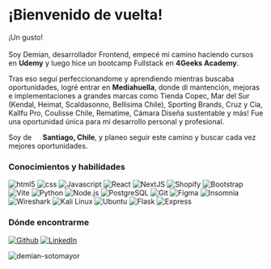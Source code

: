 
<!-- Title -->
<h1>¡Bienvenido de vuelta!</h1>
<!-- Subtitle -->
<p>¡Un gusto!<br><br>
Soy Demian, desarrollador Frontend, empecé mi camino haciendo cursos en <b>Udemy</b> y luego hice un bootcamp Fullstack en <b>4Geeks Academy</b>.  <br>

Tras eso seguí perfeccionandome y aprendiendo mientras buscaba oportunidades, logré entrar en <b>Mediahuella</b>, donde di mantención, mejoras e implementaciones a grandes marcas como Tienda Copec, Mar del Sur (Kendal, Heimat, Scaldasonno, Bellisima Chile), Sporting Brands, Cruz y Cia, Kallfu Pro, Coulisse Chile, Rematime, Cámara Diseña sustentable y más! Fue una oportunidad única para mi desarrollo personal y profesional. <br>

Soy de <img src="https://cdn-icons-png.flaticon.com/512/323/323284.png" width="14"> <b>Santiago, Chile</b>, y planeo seguir este camino y buscar cada vez mejores oportunidades.
</p>

<!-- Skills -->
<h3>Conocimientos y habilidades</h3>
<p>
  <img alt="html5" src="https://img.shields.io/badge/-HTML5-%23b3535e?style=flat-square&logo=html5&logoColor=white&color=d06f49" />
  <img alt="css" src="https://img.shields.io/badge/CSS-%23cda043?style=flat-square&logo=css3&logoColor=white&color=6066C6" />
  <img alt="Javascript" src="https://img.shields.io/badge/Javascript-%23ad5149?style=flat-square&logo=javascript&logoColor=white&color=e3b005" />
  <img alt="React" src="https://img.shields.io/badge/-React-%23ac5d8b?style=flat-square&logo=react&logoColor=white&color=6987D5" />
  <img alt="NextJS" src="https://img.shields.io/badge/-NextJS-%23ac5d8b?style=flat-square&logo=nextjs&logoColor=white&color=6987D5" />
  <img alt="Shopify" src="https://img.shields.io/badge/-Shopify-%2383a8cf?style=flat-square&logo=shopify&logoColor=green&color=f5f5f5" />
  <img alt="Bootstrap" src="https://img.shields.io/badge/-Bootstrap-%2383a8cf?style=flat-square&logo=bootstrap&logoColor=white&color=6f42c1" />
  <img alt="Vite" src="https://img.shields.io/badge/-Vite-%2383a8cf?style=flat-square&logo=vite&logoColor=white&color=5d30ef" />
  <img alt="Python" src="https://img.shields.io/badge/-Python-%237f6aad?style=flat-square&logo=python&logoColor=white&color=0367A6" />

  <img alt="Node.js" src="https://img.shields.io/badge/-Node.js-%2383a8cf?style=flat-square&logo=node.js&logoColor=white&color=3e9e6b" />
  <img alt="PostgreSQL" src="https://img.shields.io/badge/-PostgreSQL-%236a7aad?style=flat-square&logo=postgresql&logoColor=white&color=3366FF" />
  <img alt="Git" src="https://img.shields.io/badge/-Git-%2383a8cf?style=flat-square&logo=git&logoColor=white&color=d06f49" />
  <img alt="Figma" src="https://img.shields.io/badge/-Figma-%2383a8cf?style=flat-square&logo=figma&logoColor=white&color=4a89c9" />
  <img alt="Insomnia" src="https://img.shields.io/badge/-Insomnia-%2383a8cf?style=flat-square&logo=insomnia&logoColor=white&color=4a04bf" />
  <img alt="Wireshark" src="https://img.shields.io/badge/-Wireshark-%2383a8cf?style=flat-square&logo=wireshark&logoColor=white&color=4a89c9" />
  <img alt="Kali Linux" src="https://img.shields.io/badge/-Kali Linux-%2383a8cf?style=flat-square&logo=kaliLinux&logoColor=black&color=4a89c9" />
  <img alt="Ubuntu" src="https://img.shields.io/badge/-Ubuntu-%2383a8cf?style=flat-square&logo=ubuntu&logoColor=orange&color=f5f5f5" />
  <img alt="Flask" src="https://img.shields.io/badge/-Flask-%2383a8cf?style=flat-square&logo=flask&logoColor=black&color=f5f5f5" />
  <img alt="Express" src="https://img.shields.io/badge/-Express-%2383a8cf?style=flat-square&logo=express&logoColor=black&color=f5f5f5" />
</p>

<!-- Social -->
<h3>Dónde encontrarme</h3>
<p>
  <a href="https://github.com/demian-sotomayor" target="_blank"><img alt="Github" src="https://img.shields.io/badge/GitHub-%2312100E.svg?&style=for-the-badge&logo=Github&logoColor=white" /></a> <a href="https://www.linkedin.com/in/demian-sotomayor-urrutia" target="_blank"><img alt="LinkedIn" src="https://img.shields.io/badge/linkedin-%230077B5.svg?&style=for-the-badge&logo=linkedin&logoColor=white" /></a> 
</p>

<p>
<img align="center" src="https://github-readme-stats.vercel.app/api/top-langs?username=demian-sotomayor&show_icons=true&locale=en&layout=compact" alt="demian-sotomayor" />

</p>

<!-- Usar cuando tenga más avanzada mi cuenta de github // STATS // -->
<!-- &nbsp;<img align="center" src="https://github-readme-stats.vercel.app/api?username=demian-sotomayor&show_icons=true&locale=en" alt="demian-sotomayor" /> -->
